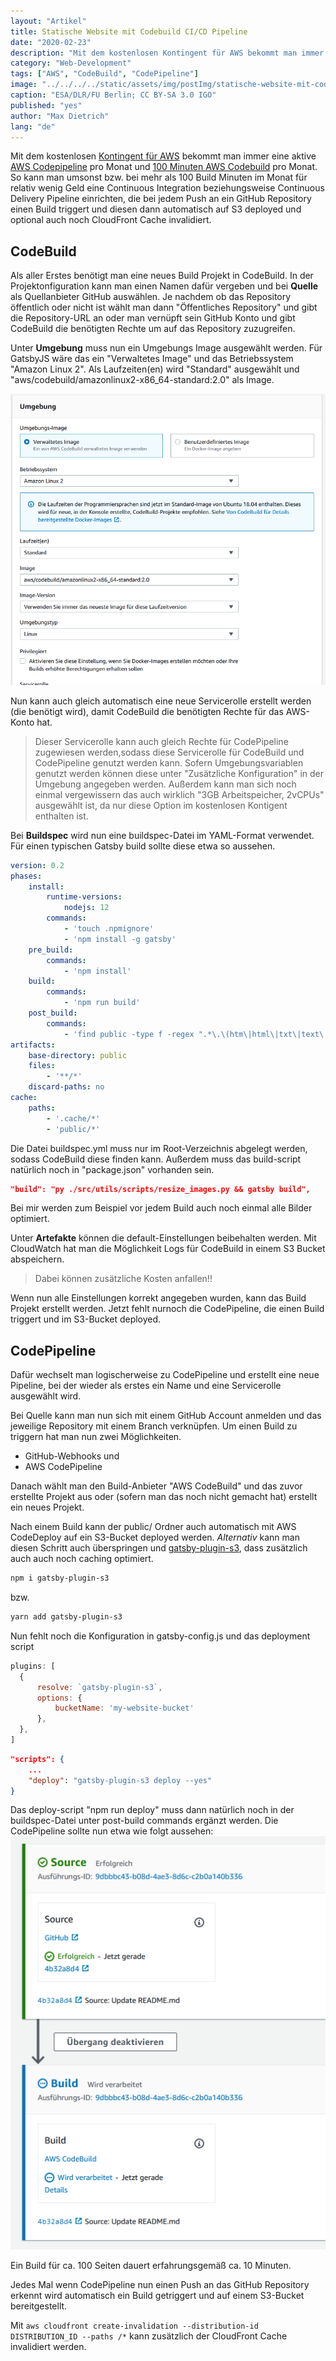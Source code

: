 ```yaml
---
layout: "Artikel"
title: Statische Website mit Codebuild CI/CD Pipeline
date: "2020-02-23"
description: "Mit dem kostenlosen Kontingent für AWS bekommt man immer eine aktive AWS Codepipeline pro Monat und 100 Minuten AWS Codebuild pro Monat, mit denen man eine CI/CD Pipeline für eine GatsbyJS Seite erstellen kann."
category: "Web-Development"
tags: ["AWS", "CodeBuild", "CodePipeline"]
image: "../../../../static/assets/img/postImg/statische-website-mit-codebuild-cicd-pipeline.jpg"
caption: "ESA/DLR/FU Berlin; CC BY-SA 3.0 IGO"
published: "yes"
author: "Max Dietrich"
lang: "de"
---
```


Mit dem kostenlosen [Kontingent für AWS](https://aws.amazon.com/de/free/free-tier/ "Kontingent für AWS") bekommt man immer eine aktive [AWS Codepipeline](https://aws.amazon.com/codepipeline/?did=ft_card&trk=ft_card "AWS Codepipeline") pro Monat und [100 Minuten AWS Codebuild](https://aws.amazon.com/codebuild/?did=ft_card&trk=ft_card "100 Minuten AWS Codebuild") pro Monat.
So kann man umsonst bzw. bei mehr als 100 Build Minuten im Monat für relativ wenig Geld eine Continuous Integration beziehungsweise Continuous Delivery Pipeline einrichten, die bei jedem Push an ein GitHub Repository einen Build triggert und diesen dann automatisch auf S3 deployed und optional auch noch CloudFront Cache invalidiert.

## CodeBuild
Als aller Erstes benötigt man eine neues Build Projekt in CodeBuild.
In der Projektonfiguration kann man einen Namen dafür vergeben und bei **Quelle** als Quellanbieter GitHub auswählen.
Je nachdem ob das Repository öffentlich oder nicht ist wählt man dann "Öffentliches Repository" und gibt die Repository-URL an oder man vernüpft sein GitHub Konto und gibt CodeBuild die benötigten Rechte um auf das Repository zuzugreifen.

Unter **Umgebung** muss nun ein Umgebungs Image ausgewählt werden. Für GatsbyJS wäre das ein "Verwaltetes Image" und das Betriebssystem "Amazon Linux 2". Als Laufzeiten(en) wird "Standard" ausgewählt und "aws/codebuild/amazonlinux2-x86_64-standard:2.0" als Image.

![AWS CodeBuild Umgebung](../../../../content/posts/de/web-development/gatsby-aws-codebuild-codepipeline/codebuild_umgebung.png "AWS CodeBuild Umgebung")

Nun kann auch gleich automatisch eine neue Servicerolle erstellt werden (die benötigt wird), damit CodeBuild die benötigten Rechte für das AWS-Konto hat.
> Dieser Servicerolle kann auch gleich Rechte für CodePipeline zugewiesen werden,sodass diese Servicerolle für CodeBuild und CodePipeline genutzt werden kann.
Sofern Umgebungsvariablen genutzt werden können diese unter "Zusätzliche Konfiguration" in der Umgebung angegeben werden. Außerdem kann man sich noch einmal vergewissern das auch wirklich "3GB Arbeitspeicher, 2vCPUs" ausgewählt ist, da nur diese Option im kostenlosen Kontigent enthalten ist.

Bei **Buildspec** wird nun eine buildspec-Datei im YAML-Format verwendet. Für einen typischen Gatsby build sollte diese etwa so aussehen.
```yml
version: 0.2
phases:
    install:
        runtime-versions:
            nodejs: 12
        commands:
            - 'touch .npmignore'
            - 'npm install -g gatsby'
    pre_build:
        commands:
            - 'npm install'
    build:
        commands:
            - 'npm run build'
    post_build:
        commands:       
            - 'find public -type f -regex ".*\.\(htm\|html\|txt\|text\|js\|css\|json\)$" -exec gzip -f -k {} \' ## sofern cloudfront nicht automatisch die dateien komprimiert
artifacts:
    base-directory: public
    files:
        - '**/*'
    discard-paths: no
cache:
    paths:
        - '.cache/*'
        - 'public/*'
```
Die Datei buildspec.yml muss nur im Root-Verzeichnis abgelegt werden, sodass CodeBuild diese finden kann.
Außerdem muss das build-script natürlich noch in "package.json" vorhanden sein.
```json
"build": "py ./src/utils/scripts/resize_images.py && gatsby build",
```
Bei mir werden zum Beispiel vor jedem Build auch noch einmal alle Bilder optimiert.

Unter **Artefakte** können die default-Einstellungen beibehalten werden.
Mit CloudWatch hat man die Möglichkeit Logs für CodeBuild in einem S3 Bucket abspeichern.
> Dabei können zusätzliche Kosten anfallen!!

Wenn nun alle Einstellungen korrekt angegeben wurden, kann das Build Projekt erstellt werden.
Jetzt fehlt nurnoch die CodePipeline, die einen Build triggert und im S3-Bucket deployed.

## CodePipeline

Dafür wechselt man logischerweise zu CodePipeline und erstellt eine neue Pipeline, bei der wieder als erstes ein Name und eine Servicerolle ausgewählt wird.

Bei Quelle kann man nun sich mit einem GitHub Account anmelden und das jeweilige Repository mit einem Branch verknüpfen.
Um einen Build zu triggern hat man nun zwei Möglichkeiten.

+ GitHub-Webhooks und
+ AWS CodePipeline

Danach wählt man den Build-Anbieter "AWS CodeBuild" und das zuvor erstellte Projekt aus oder (sofern man das noch nicht gemacht hat) erstellt ein neues Projekt.

Nach einem Build kann der public/ Ordner auch automatisch mit AWS CodeDeploy auf ein S3-Bucket deployed werden.
_Alternativ_ kann man diesen Schritt auch überspringen und [gatsby-plugin-s3](https://github.com/jariz/gatsby-plugin-s3 "gatsby-plugin-s3"), dass zusätzlich auch auch noch caching optimiert.
```bash
npm i gatsby-plugin-s3
```
bzw.
```bash
yarn add gatsby-plugin-s3
```
Nun fehlt noch die Konfiguration in gatsby-config.js und das deployment script
```js
plugins: [
  {
      resolve: `gatsby-plugin-s3`,
      options: {
          bucketName: 'my-website-bucket'
      },
  },
]
```
```json
"scripts": {
    ...
    "deploy": "gatsby-plugin-s3 deploy --yes"
}
```
Das deploy-script "npm run deploy" muss dann natürlich noch in der buildspec-Datei unter post-build commands ergänzt werden.
Die CodePipeline sollte nun etwa wie folgt aussehen:
![AWS CodePipeline](CodePipeline.png "AWS CodePipeline")

Ein Build für ca. 100 Seiten dauert erfahrungsgemäß ca. 10 Minuten.

Jedes Mal wenn CodePipeline nun einen Push an das GitHub Repository erkennt wird automatisch ein Build getriggert und auf einem S3-Bucket bereitgestellt.

Mit ```aws cloudfront create-invalidation --distribution-id DISTRIBUTION_ID --paths /*``` kann zusätzlich der CloudFront Cache invalidiert werden.